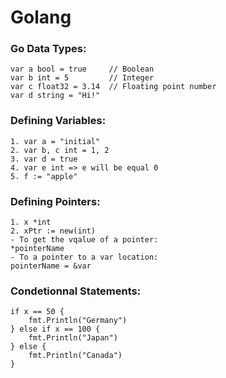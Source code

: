 # Golang

### Go Data Types: 

    var a bool = true     // Boolean
    var b int = 5         // Integer
    var c float32 = 3.14  // Floating point number
    var d string = "Hi!"

### Defining Variables:

    1. var a = "initial"
    2. var b, c int = 1, 2
    3. var d = true
    4. var e int => e will be equal 0
    5. f := "apple"
    
### Defining Pointers:

    1. x *int
    2. xPtr := new(int)
    - To get the vqalue of a pointer:
    *pointerName
    - To a pointer to a var location:
    pointerName = &var

### Condetionnal Statements:

    if x == 50 {
		fmt.Println("Germany")
	} else if x == 100 {
		fmt.Println("Japan")
	} else {
		fmt.Println("Canada")
	}
  
